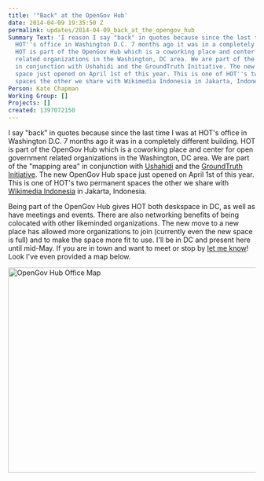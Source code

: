 ```yaml
---
title: '"Back" at the OpenGov Hub'
date: 2014-04-09 19:35:50 Z
permalink: updates/2014-04-09_back_at_the_opengov_hub
Summary Text: 'I reason I say "back" in quotes because since the last time I was at
  HOT''s office in Washington D.C. 7 months ago it was in a completely different building.
  HOT is part of the OpenGov Hub which is a coworking place and center for open government
  related organizations in the Washington, DC area. We are part of the "mapping area"
  in conjunction with Ushahidi and the GroundTruth Initiative. The new OpenGov Hub
  space just opened on April 1st of this year. This is one of HOT''s two permanent
  spaces the other we share with Wikimedia Indonesia in Jakarta, Indonesia.  '
Person: Kate Chapman
Working Group: []
Projects: []
created: 1397072150
---
```


<p>I say "back" in quotes because since the last time I was at HOT's office in Washington D.C. 7 months ago it was in a completely different building. HOT is part of the OpenGov Hub which is a coworking place and center for open government related organizations in the Washington, DC area. We are part of the "mapping area" in conjunction with <a href="http://ushahidi.com/">Ushahidi</a> and the&nbsp;<a href="http://groundtruth.in/">GroundTruth Initiative</a>. The new OpenGov Hub space just opened on April 1st of this year. This is one of HOT's two permanent spaces the other we share with <a href="http://wikimedia.or.id/">Wikimedia Indonesia</a> in Jakarta, Indonesia. &nbsp;</p>
<p>Being part of the OpenGov Hub gives HOT both deskspace in DC, as well as have meetings and events. There are also networking benefits of being colocated with other likeminded organizations. The new move to a new place has allowed more organizations to join (currently even the new space is full) and to make the space more fit to use.&nbsp;I'll be in DC and present here until mid-May. If you are in town and want to meet or stop by <a href="http://twitter.com/wonderchook">let me know</a>! Look I've even provided a map below.&nbsp;</p>
<p><img style="vertical-align: middle; display: block; margin-left: auto; margin-right: auto;" src="/sites/default/files/1397071620130.jpg" alt="OpenGov Hub Office Map" width="557" height="418"></p>
